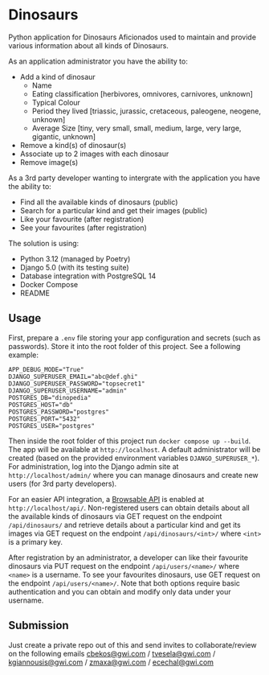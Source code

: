 # Dinosaurs

Python application for Dinosaurs Aficionados used to maintain and provide various information about all kinds of Dinosaurs.

As an application administrator you have the ability to:
* Add a kind of dinosaur 
  * Name
  * Eating classification [herbivores, omnivores, carnivores, unknown]
  * Typical Colour
  * Period they lived [triassic, jurassic, cretaceous, paleogene, neogene, unknown]
  * Average Size [tiny, very small, small, medium, large, very large, gigantic, unknown]
* Remove a kind(s) of dinosaur(s)
* Associate up to 2 images with each dinosaur
* Remove image(s) 

As a 3rd party developer wanting to intergrate with the application you have the ability to: 
* Find all the available kinds of dinosaurs (public)
* Search for a particular kind and get their images (public)
* Like your favourite (after registration)
* See your favourites (after registration)

The solution is using:
* Python 3.12 (managed by Poetry)
* Django 5.0 (with its testing suite)
* Database integration with PostgreSQL 14
* Docker Compose
* README

## Usage

First, prepare a `.env` file storing your app configuration and secrets (such as passwords). Store it into the root folder of this project. See a following example:

```env
APP_DEBUG_MODE="True"
DJANGO_SUPERUSER_EMAIL="abc@def.ghi"
DJANGO_SUPERUSER_PASSWORD="topsecret1"
DJANGO_SUPERUSER_USERNAME="admin"
POSTGRES_DB="dinopedia"
POSTGRES_HOST="db"
POSTGRES_PASSWORD="postgres"
POSTGRES_PORT="5432"
POSTGRES_USER="postgres"
```

Then inside the root folder of this project run `docker compose up --build`. The app will be available at `http://localhost`. A default administrator will be created (based on the provided environment variables `DJANGO_SUPERUSER_*`). For administration, log into the Django admin site at `http://localhost/admin/` where you can manage dinosaurs and create new users (for 3rd party developers).

For an easier API integration, a [Browsable API](https://www.django-rest-framework.org/topics/browsable-api/) is enabled at `http://localhost/api/`. Non-registered users can obtain details about all the available kinds of dinosaurs via GET request on the endpoint `/api/dinosaurs/` and retrieve details about a particular kind and get its images via GET request on the endpoint `/api/dinosaurs/<int>/` where `<int>` is a primary key.

After registration by an administrator, a developer can like their favourite dinosaurs via PUT request on the endpoint `/api/users/<name>/` where `<name>` is a username. To see your favourites dinosaurs, use GET request on the endpoint `/api/users/<name>/`. Note that both options require basic authentication and you can obtain and modify only data under your username.

## Submission

Just create a private repo out of this and send invites to collaborate/review on the following emails <cbekos@gwi.com> / <tvesela@gwi.com> / <kgiannousis@gwi.com> / <zmaxa@gwi.com> / <ecechal@gwi.com>
